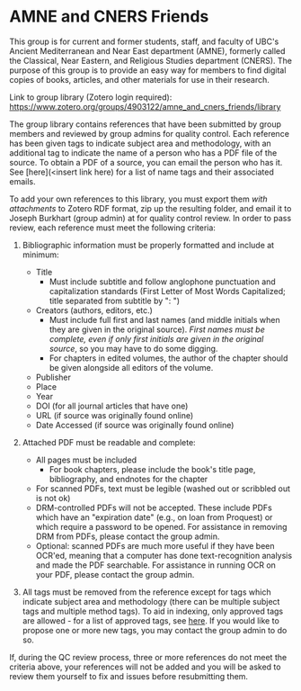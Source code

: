 # AMNE and CNERS Friends
This group is for current and former students, staff, and faculty of UBC's Ancient Mediterranean and Near East department (AMNE), formerly called the Classical, Near Eastern, and Religious Studies department (CNERS). The purpose of this group is to provide an easy way for members to find digital copies of books, articles, and other materials for use in their research.

Link to group library (Zotero login required): https://www.zotero.org/groups/4903122/amne_and_cners_friends/library

The group library contains references that have been submitted by group members and reviewed by group admins for quality control. Each reference has been given tags to indicate subject area and methodology, with an additional tag to indicate the name of a person who has a PDF file of the source. To obtain a PDF of a source, you can email the person who has it. See [here](<insert link here) for a list of name tags and their associated emails.

To add your own references to this library, you must export them *with attachments* to Zotero RDF format, zip up the resulting folder, and email it to Joseph Burkhart (group admin) at <insert email here> for quality control review. In order to pass review, each reference must meet the following criteria:

1. Bibliographic information must be properly formatted and include at minimum: 
    - Title 
      - Must include subtitle and follow anglophone punctuation and capitalization standards (First Letter of Most Words Capitalized; title separated from subtitle by ": ")
    - Creators (authors, editors, etc.)
      - Must include full first and last names (and middle initials when they are given in the original source). *First names must be complete, even if only first initials are given in the original source*, so you may have to do some digging.
      - For chapters in edited volumes, the author of the chapter should be given alongside all editors of the volume.
    - Publisher
    - Place
    - Year
    - DOI (for all journal articles that have one)
    - URL (if source was originally found online)
    - Date Accessed (if source was originally found online)
    
2. Attached PDF must be readable and complete:
    - All pages must be included
        - For book chapters, please include the book's title page, bibliography, and endnotes for the chapter
    - For scanned PDFs, text must be legible (washed out or scribbled out is not ok)
    - DRM-controlled PDFs will not be accepted. These include PDFs which have an "expiration date" (e.g., on loan from Proquest) or which require a password to be opened. For assistance in removing DRM from PDFs, please contact the group admin.
    - Optional: scanned PDFs are much more useful if they have been OCR'ed, meaning that a computer has done text-recognition analysis and made the PDF searchable. For assistance in running OCR on your PDF, please contact the group admin.

3. All tags must be removed from the reference except for tags which indicate subject area and methodology (there can be multiple subject tags and multiple method tags). To aid in indexing, only approved tags are allowed - for a list of approved tags, see [here](<insert link here>). If you would like to propose one or more new tags, you may contact the group admin to do so.

If, during the QC review process, three or more references do not meet the criteria above, your references will not be added and you will be asked to review them yourself to fix and issues before resubmitting them.

